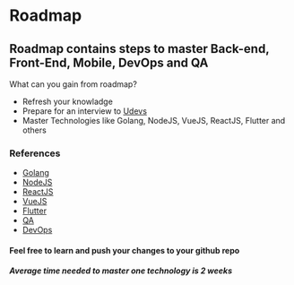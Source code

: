 # Roadmap

## Roadmap contains steps to master Back-end, Front-End, Mobile, DevOps and QA

What can you gain from roadmap?

- Refresh your knowladge
- Prepare for an interview to [Udevs](https://udevs.io)
- Master Technologies like Golang, NodeJS, VueJS, ReactJS, Flutter and others

### References

- [Golang](./Golang/readme.md)
- [NodeJS](./NodeJS/readme.md)
- [ReactJS](./ReactJS/readme.md)
- [VueJS](./VueJS/readme.md)
- [Flutter](./Flutter/readme.md)
- [QA](./QA/readme.md)
- [DevOps](./DevOps/readme.md)

#### Feel free to learn and push your changes to your github repo

##### Average time needed to master one technology is 2 weeks
